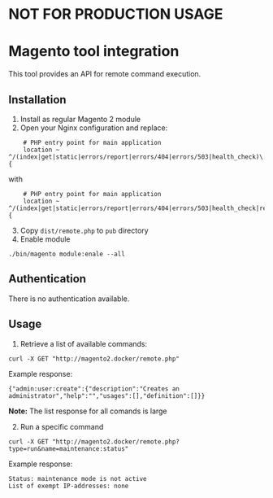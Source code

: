 # NOT FOR PRODUCTION USAGE

# Magento tool integration

This tool provides an API for remote command execution.

## Installation

1. Install as regular Magento 2 module
2. Open your Nginx configuration and replace:

```nginx
    # PHP entry point for main application
    location ~ ^/(index|get|static|errors/report|errors/404|errors/503|health_check)\.php$ {
```

with

```nginx
    # PHP entry point for main application
    location ~ ^/(index|get|static|errors/report|errors/404|errors/503|health_check|remote)\.php$ {
```

3. Copy `dist/remote.php` to `pub` directory
4. Enable module

```
./bin/magento module:enale --all
```

## Authentication

There is no authentication available.

## Usage

1. Retrieve a list of available commands:

```shell
curl -X GET "http://magento2.docker/remote.php"
```

Example response:

```shell
{"admin:user:create":{"description":"Creates an administrator","help":"","usages":[],"definition":[]}}
```

**Note:** The list response for all comands is large

2. Run a specific command

```shell
curl -X GET "http://magento2.docker/remote.php?type=run&name=maintenance:status"
```

Example response:

```shell
Status: maintenance mode is not active
List of exempt IP-addresses: none
```
